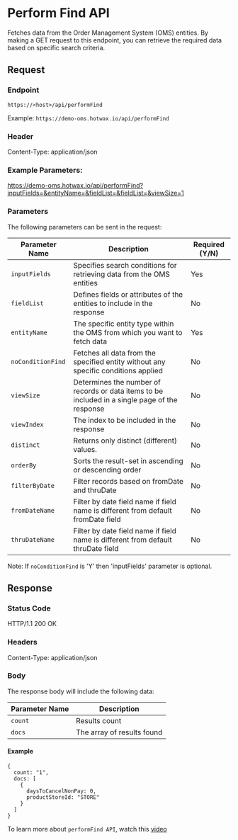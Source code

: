 # Perform Find API

Fetches data from the Order Management System (OMS) entities. By making a GET request to this endpoint, you can retrieve the required data based on specific search criteria.

## Request

### Endpoint

`https://<host>/api/performFind`

Example: `https://demo-oms.hotwax.io/api/performFind`

### Header

Content-Type: application/json

### Example Parameters: 

[https://demo-oms.hotwax.io/api/performFind?inputFields=<searchcondition>&entityName=<entityname>&fieldList=<fieldname>&fieldList=<fieldname>&viewSize=1](https://demo-oms.hotwax.io/api/performFind?inputFields=search_condition_value&entityName=entity_name_value&fieldList=field_name1&fieldList=field_name2&viewSize=1
)

### Parameters

The following parameters can be sent in the request: 

| Parameter Name | Description | Required (Y/N) |
| -------------- | ----------- | -------------- |
| `inputFields` | Specifies search conditions for retrieving data from the OMS entities | Yes |
| `fieldList` | Defines fields or attributes of the entities to include in the response | No |
| `entityName` | The specific entity type within the OMS from which you want to fetch data | Yes |
| `noConditionFind` | Fetches all data from the specified entity without any specific conditions applied | No |
| `viewSize` | Determines the number of records or data items to be included in a single page of the response | No |
| `viewIndex` | The index to be included in the response | No |
| `distinct` | Returns only distinct (different) values. | No |
| `orderBy` | Sorts the result-set in ascending or descending order | No |
| `filterByDate` | Filter records based on fromDate and thruDate | No |
| `fromDateName` | Filter by date field name if field name is different from default fromDate field | No |
| `thruDateName` | Filter by date field name if field name is different from default thruDate field | No |

Note: If `noConditionFind` is 'Y' then 'inputFields' parameter is optional.

## Response

### Status Code
HTTP/1.1 200 OK

### Headers
Content-Type: application/json

### Body

The response body will include the following data:

| Parameter Name | Description |
| -------------- | ----------- |
| `count` | Results count |
| `docs` | The array of results found |


#### Example 
```
{
  count: "1",
  docs: [
    {
      daysToCancelNonPay: 0,
      productStoreId: "STORE"
    }
  ]
}
 ```

To learn more about `performFind API`, watch this [video](https://www.youtube.com/watch?v=Rtikm1pCqMY)
